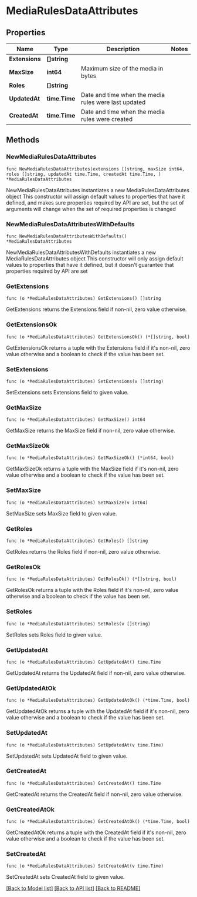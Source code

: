 # MediaRulesDataAttributes

## Properties

Name | Type | Description | Notes
------------ | ------------- | ------------- | -------------
**Extensions** | **[]string** |  | 
**MaxSize** | **int64** | Maximum size of the media in bytes | 
**Roles** | **[]string** |  | 
**UpdatedAt** | **time.Time** | Date and time when the media rules were last updated | 
**CreatedAt** | **time.Time** | Date and time when the media rules were created | 

## Methods

### NewMediaRulesDataAttributes

`func NewMediaRulesDataAttributes(extensions []string, maxSize int64, roles []string, updatedAt time.Time, createdAt time.Time, ) *MediaRulesDataAttributes`

NewMediaRulesDataAttributes instantiates a new MediaRulesDataAttributes object
This constructor will assign default values to properties that have it defined,
and makes sure properties required by API are set, but the set of arguments
will change when the set of required properties is changed

### NewMediaRulesDataAttributesWithDefaults

`func NewMediaRulesDataAttributesWithDefaults() *MediaRulesDataAttributes`

NewMediaRulesDataAttributesWithDefaults instantiates a new MediaRulesDataAttributes object
This constructor will only assign default values to properties that have it defined,
but it doesn't guarantee that properties required by API are set

### GetExtensions

`func (o *MediaRulesDataAttributes) GetExtensions() []string`

GetExtensions returns the Extensions field if non-nil, zero value otherwise.

### GetExtensionsOk

`func (o *MediaRulesDataAttributes) GetExtensionsOk() (*[]string, bool)`

GetExtensionsOk returns a tuple with the Extensions field if it's non-nil, zero value otherwise
and a boolean to check if the value has been set.

### SetExtensions

`func (o *MediaRulesDataAttributes) SetExtensions(v []string)`

SetExtensions sets Extensions field to given value.


### GetMaxSize

`func (o *MediaRulesDataAttributes) GetMaxSize() int64`

GetMaxSize returns the MaxSize field if non-nil, zero value otherwise.

### GetMaxSizeOk

`func (o *MediaRulesDataAttributes) GetMaxSizeOk() (*int64, bool)`

GetMaxSizeOk returns a tuple with the MaxSize field if it's non-nil, zero value otherwise
and a boolean to check if the value has been set.

### SetMaxSize

`func (o *MediaRulesDataAttributes) SetMaxSize(v int64)`

SetMaxSize sets MaxSize field to given value.


### GetRoles

`func (o *MediaRulesDataAttributes) GetRoles() []string`

GetRoles returns the Roles field if non-nil, zero value otherwise.

### GetRolesOk

`func (o *MediaRulesDataAttributes) GetRolesOk() (*[]string, bool)`

GetRolesOk returns a tuple with the Roles field if it's non-nil, zero value otherwise
and a boolean to check if the value has been set.

### SetRoles

`func (o *MediaRulesDataAttributes) SetRoles(v []string)`

SetRoles sets Roles field to given value.


### GetUpdatedAt

`func (o *MediaRulesDataAttributes) GetUpdatedAt() time.Time`

GetUpdatedAt returns the UpdatedAt field if non-nil, zero value otherwise.

### GetUpdatedAtOk

`func (o *MediaRulesDataAttributes) GetUpdatedAtOk() (*time.Time, bool)`

GetUpdatedAtOk returns a tuple with the UpdatedAt field if it's non-nil, zero value otherwise
and a boolean to check if the value has been set.

### SetUpdatedAt

`func (o *MediaRulesDataAttributes) SetUpdatedAt(v time.Time)`

SetUpdatedAt sets UpdatedAt field to given value.


### GetCreatedAt

`func (o *MediaRulesDataAttributes) GetCreatedAt() time.Time`

GetCreatedAt returns the CreatedAt field if non-nil, zero value otherwise.

### GetCreatedAtOk

`func (o *MediaRulesDataAttributes) GetCreatedAtOk() (*time.Time, bool)`

GetCreatedAtOk returns a tuple with the CreatedAt field if it's non-nil, zero value otherwise
and a boolean to check if the value has been set.

### SetCreatedAt

`func (o *MediaRulesDataAttributes) SetCreatedAt(v time.Time)`

SetCreatedAt sets CreatedAt field to given value.



[[Back to Model list]](../README.md#documentation-for-models) [[Back to API list]](../README.md#documentation-for-api-endpoints) [[Back to README]](../README.md)


